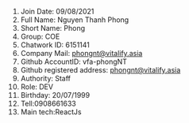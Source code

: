 1) Join Date: 09/08/2021
2) Full Name: Nguyen Thanh Phong
3) Short Name: Phong
4) Group: COE
5) Chatwork ID: 6151141
6) Company Mail: phongnt@vitalify.asia
7) Github AccountID: vfa-phongNT
8) Github registered address: phongnt@vitalify.asia
9) Authority: Staff
10) Role: DEV
11) Birthday: 20/07/1999
12) Tell:0908661633
13) Main tech:ReactJs
